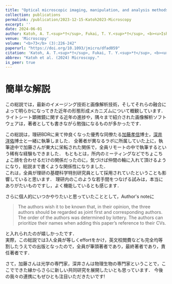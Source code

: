 ```yaml
---
title: "Optical microscopic imaging, manipulation, and analysis methods for morphogenesis research"
collection: publications
permalink: /publication/2023-12-15-Katoh2023-Microscopy
excerpt: ''
date: 2024-06-01
author: Katoh, A. T.<sup>*†</sup>, Fukai, T. Y.<sup>*†</sup>, <b><u>Ishibashi, T.<sup>*†</sup></u></b>.
venue: 'Microscopy'
volume: "<b>73</b> (3):226-242"
paperurl: "https://doi.org/10.1093/jmicro/dfad059"
citation: 'Katoh, A. T.<sup>*†</sup>, Fukai, T. Y.<sup>*†</sup>, <b><u>Ishibashi, T.<sup>*†</sup></u></b>. (2024) "Optical microscopic imaging, manipulation, and analysis methods for morphogenesis research" <i>Microscopy</i>, <b>73 (3)</b>: 226-242.'
abbrev: "Katoh et al. (2024) Microscopy."
is_peer: true
---
```


# 簡単な解説

この総説では，最新のイメージング技術と画像解析技術，そしてそれらの融合によって明らかになってきた近年の形態形成メカニズムについて概観しています．
ライトシート顕微鏡に関する近年の進捗や，隅々まで紹介された画像解析ソフトウェアは，著者としても書きながら勉強になるものが多かったです．

この総説は，理研BDRに来て仲良くなった優秀な同僚たる<a href="https://sites.google.com/view/katoh" target="_blank" rel="noopener noreferrer">加藤孝信</a>博士，<a href="http://yfukai.net" target="_blank" rel="noopener noreferrer">深井洋佑</a>博士と一緒に執筆しました．
全著者が異なるラボに所属していた上に，執筆途中で加藤さんが東大に栄転された関係で，全員リモートの中で執筆するという稀有な経験もできました．
もともとは，所内のミーティングなどでちょこちょこ顔を合わせるだけの関係だったのに，気づけば仲間の輪に入れて頂けるようになり，総説まで書くような関係性になりました．  
これは，全員が理研の基礎科学特別研究員として採用されていたということも影響していると思います．
理研内のこのような若手間をつなげる試みは，本当にありがたいものですし，よく機能しているとも感じます．

さらに個人的にいつかやりたいと思っていたこととして，Author's noteに

> The authors wish it to be known that, in their opinion, the three authors should be regarded as joint first and corresponding authors.  
> The order of the authors was determined by lottery. The authors can prioritize their names when adding this paper’s reference to their CVs.

と入れられたのが嬉しかったです．  
実際，この総説では3人全員が等しくeffortをかけ，英文校閲費なども完全均等割したうえでの出版となったので，全員が筆頭著者であり，最終著者であり，責任著者です．

さて，加藤さんは光学の専門家，深井さんは物理生物の専門家ということで，ここでできた縁からさらに新しい共同研究を展開したいとも思っています．
今後の我々の連携にもぜひとも注目いただきたいです!
